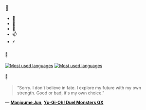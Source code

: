 ### 👋

- 🔭
- 🌱
- 💬
- 📫
- ⚡

#### 🧏

[![Most used languages](https://github-readme-stats-aynah.vercel.app/api/top-langs/?username=aynh&theme=solarized-dark&langs_count=6&layout=compact&hide_title=true)](https://github.com/anuraghazra/github-readme-stats#gh-dark-mode-only)
[![Most used languages](https://github-readme-stats-aynah.vercel.app/api/top-langs/?username=aynh&theme=solarized-light&langs_count=6&layout=compact&hide_title=true)](https://github.com/anuraghazra/github-readme-stats#gh-light-mode-only)

#### 💬

> "Sorry. I don't believe in fate. I explore my future with my own strength. Good or bad, it's my own choice."

&mdash; [**Manjoume Jun**](https://myanimelist.net/character.php?q=Manjoume%20Jun&cat=character), [**Yu-Gi-Oh! Duel Monsters GX**](https://myanimelist.net/search/all?q=Yu-Gi-Oh!%20Duel%20Monsters%20GX&cat=all)
